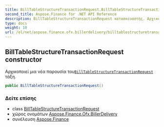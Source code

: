 ```yaml
---
title: BillTableStructureTransactionRequest.BillTableStructureTransactionRequest
second_title: Aspose.Finance for .NET API Reference
description: BillTableStructureTransactionRequest κατασκευαστής. Αρχικοποιεί μια νέα παρουσία τουBillTableStructureTransactionRequest τάξη.
type: docs
weight: 10
url: /el/net/aspose.finance.ofx.billerdelivery/billtablestructuretransactionrequest/billtablestructuretransactionrequest/
---
```

## BillTableStructureTransactionRequest constructor

Αρχικοποιεί μια νέα παρουσία του[`BillTableStructureTransactionRequest`](../) τάξη.

```csharp
public BillTableStructureTransactionRequest()
```

### Δείτε επίσης

* class [BillTableStructureTransactionRequest](../)
* χώρος ονομάτων [Aspose.Finance.Ofx.BillerDelivery](../../billtablestructuretransactionrequest/)
* συνέλευση [Aspose.Finance](../../../)


